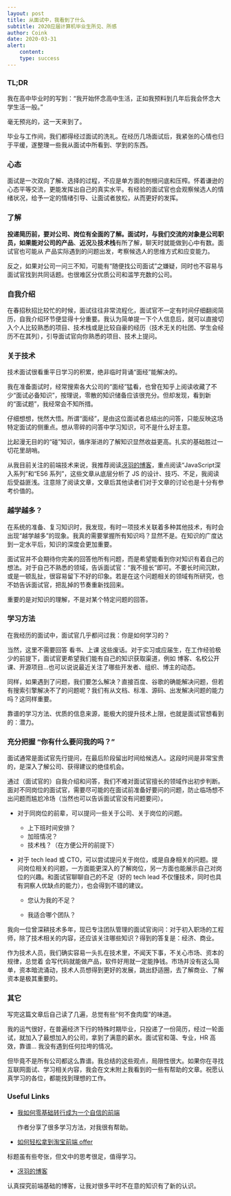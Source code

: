 ```yaml
---
layout: post
title: 从面试中，我看到了什么
subtitle: 2020应届计算机毕业生所见、所感
author: Coink
date: 2020-03-31
alert: 
    content: 
    type: success
---
```


### TL;DR

我在高中毕业时的写到：“我开始怀念高中生活，正如我预料到几年后我会怀念大学生活一般。”

毫无预兆的，这一天来到了。

毕业与工作间，我们都得经过面试的洗礼。在经历几场面试后，我紧张的心情也归于平缓，遂整理一些我从面试中所看到、学到的东西。

### 心态

面试是一次双向了解、选择的过程，不应是单方面的刨根问底和压榨。怀着谦逊的心态平等交流，更能发挥出自己的真实水平。有经验的面试官也会观察候选人的情绪状况，给予一定的情绪引导、让面试者放松，从而更好的发挥。

### 了解

**投递简历前，要对公司、岗位有全面的了解。**面试时，与我们交流的对象是公司职员，如果能对公司的**产品**、**近况**及**技术栈**有所了解，聊天时就能做到心中有数。面试官也可能从  产品实际遇到的问题出发，考察候选人的思维方式和应变能力。

反之，如果对公司一问三不知，可能有“随便找公司面试”之嫌疑，同时也不容易与面试官找到共同话题。也很难区分优质公司和滥竽充数的公司。

### 自我介绍

在春招秋招比较忙的时候，面试往往非常流程化，面试官不一定有时间仔细翻阅简历，自我介绍环节便显得十分重要。我认为简单提一下个人信息后，就可以直接切入个人比较熟悉的项目、技术栈或是比较自豪的经历（技术无关的社团、学生会经历不在其列），引导面试官向你熟悉的项目、技术上提问。

### 关于技术

技术面试很看重平日学习的积累，绝非临时背诵“面经”能解决的。

我在准备面试时，经常搜索各大公司的“面经”猛看，也曾在知乎上阅读收藏了不少“面试必备知识”，按理说，零散的知识储备应该很充分。但却发现，看到新的“面试题”，我经常会不知所措。

仔细想想，恍然大悟。所谓“面经”，是由这位面试者总结出的问答，只能反映这场特定面试的侧重点。想从零碎的问答中学习知识，可不是什么好主意。

比起漫无目的的“碰”知识，循序渐进的了解知识显然收益更高。扎实的基础胜过一切花里胡哨。

从我目前关注的前端技术来说，我推荐阅读[冴羽的博客](https://github.com/mqyqingfeng/Blog)，重点阅读“JavaScript深入系列”和“ES6 系列”，这些文章从底层分析了 JS 的设计、技巧、不足，我阅读后受益匪浅。注意除了阅读文章，文章后其他读者们对于文章的讨论也是十分有参考价值的。

### 越学越多？

在系统的准备、复习知识时，我发现，有时一项技术关联着多种其他技术，有时会出现“越学越多”的现象。我真的需要掌握所有知识吗？显然不是。在知识的广度达到一定水平后，知识的深度会更加重要。

面试官并不会期待你完美的回答他所有问题，而是希望能看到你对知识有着自己的想法。对于自己不熟悉的领域，告诉面试官：“我不擅长”即可。不要长时间沉默，或是一顿乱扯，很容易留下不好的印象。若是在这个问题相关的领域有所研究，也不妨告诉面试官，把乱掉的节奏重新找回来。

重要的是对知识的理解，不是对某个特定问题的回答。

### 学习方法

在我经历的面试中，面试官几乎都问过我：你是如何学习的？

当然，这里不需要回答 看书、上课 这些废话。对于实习或应届生，在工作经验极少的前提下，面试官更希望我们能有自己的知识获取渠道，例如 博客、名校公开课、开源项目...也可以说说最近关注了哪些开发者、组织、博主的动态。

同样，如果遇到了问题，我们要怎么解决？直接百度、谷歌的确能解决问题，但若有搜索引擎解决不了的问题呢？我们有从文档、标准、源码、出发解决问题的能力吗？这同样重要。

靠谱的学习方法、优质的信息来源，能极大的提升技术上限，也就是面试官想看到的：潜力。

### 充分把握 “你有什么要问我的吗？”

面试通常是面试官先行提问，在最后阶段留出时间给候选人。这段时间是非常宝贵的，是深入了解公司、获得建议的绝佳机会。

通过（面试官的）自我介绍和问答，我们不难对面试官擅长的领域作出初步判断。面对不同岗位的面试官，需要尽可能的在面试前准备好要问的问题，防止临场想不出问题而尴尬冷场（当然也可以告诉面试官没有问题要问）。

- 对于同岗位的前辈，可以提问一些关于公司、关于岗位的问题。

  - 上下班时间安排？
  - 加班情况？
  - 技术栈？（在方便公开的前提下）

- 对于 tech lead 或 CTO，可以尝试提问关于岗位，或是自身相关的问题。提问岗位相关的问题，一方面能更深入的了解岗位，另一方面也能展示自己对岗位的兴趣。和面试官聊聊自己的不足（好的 tech lead 不仅懂技术，同时也具有洞察人优缺点的能力），也会得到不错的建议。

  - 您认为我的不足？

  - 我适合哪个团队？

我向一位曾深耕技术多年，现已专注团队管理的面试官询问：对于初入职场的工程师，除了技术相关的内容，还应该关注哪些知识？得到的答复是：经济、商业。

作为技术人员，我们确实容易一头扎在技术里，不闻天下事，不关心市场、资本的规律，总觉着 会写代码就能做产品，软件好用就一定能挣钱。市场并没有这么简单，资本暗流涌动，技术人员想得到更好的发展，跳出舒适圈，去了解商业、了解资本是极其重要的。

### 其它

写完这篇文章后自己读了几遍，总觉有些“何不食肉糜”的味道。

我的运气很好，在普遍经济下行的特殊时期毕业，只投递了一份简历，经过一轮面试，就加入了最想加入的公司，拿到了满意的薪水。面试官和蔼、专业，HR 高效，靠谱... 我没有遇到任何拉垮的情况。

但毕竟不是所有公司都这么靠谱。我总结的这些观点，局限性很大。如果你在寻找互联网面试、学习相关内容，我会在文末附上我看到的一些有帮助的文章。祝愿认真学习的各位，都能找到理想的工作。

### Useful Links

- [我如何零基础转行成为一个自信的前端](https://www.yuque.com/fe9/basic/mchxkr)

  作者分享了很多学习方法，对我很有帮助。
  
 - [如何轻松拿到淘宝前端 offer](https://juejin.im/post/5bbc54a2e51d450e5a7445b4)

  标题虽有些夸张，但文中的思考很足，值得学习。

 - [冴羽的博客](https://github.com/mqyqingfeng/Blog)

  认真探究前端基础的博客，让我对很多平时不在意的知识有了新的认识。